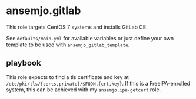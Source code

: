 # ansemjo.gitlab

This role targets CentOS 7 systems and installs GitLab CE.

See `defaults/main.yml` for available variables or just define your
own template to be used with `ansemjo_gitlab_template`.

## playbook

This role expects to find a tls certificate and key at
`/etc/pki/tls/{certs,private}/$FQDN.{crt,key}`. If this is
a FreeIPA-enrolled system, this can be achieved with my
`ansemjo.ipa-getcert` role.
